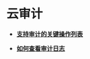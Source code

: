 # 云审计<a name="dcc_03_0009"></a>

-   **[支持审计的关键操作列表](支持审计的关键操作列表.md)**  

-   **[如何查看审计日志](如何查看审计日志.md)**  


